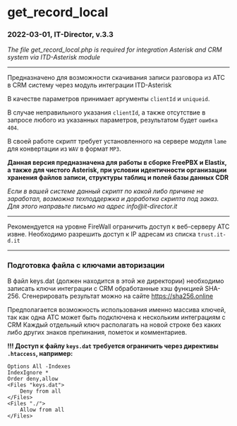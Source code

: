 # get_record_local 
### 2022-03-01, IT-Director, v.3.3

_The file get_record_local.php is required for integration Asterisk and CRM system via ITD-Asterisk module_

---
Предназначено для возможности скачивания записи разговора из АТС в CRM систему через модуль интеграции ITD-Asterisk

В качестве параметров принимает аргументы `clientId` и `uniqueid`.

В случае неправильного указания `clientId`, а также отсутствие в запросе любого из указанных параметров, результатом будет  `ошибка 404`.

В своей работе скрипт требует установленного на сервере модуля `lame` для конвертации из `WAV` в формат `MP3`.

**Данная версия предназначена для работы в сборке FreePBX и Elastix, а также для чистого Asterisk, при условии идентичности организации хранения файлов записи, структуры таблиц и полей базы данных CDR**

_Если в вашей системе данный скрипт по какой либо причине не заработал, возможна техподдержка и доработка скрипта под заказ. Для этого направьте письмо на адрес info@it-director.it_

---
Рекомендуется на уровне FireWall ограничить доступ к веб-серверу АТС извне. Необходимо разрешить доступ к IP адресам из списка `trust.it-d.it`

---

### Подготовка файла с ключами авторизации

В файл keys.dat (должен находится в этой же директории) необходимо записать ключи интеграции с CRM обработанные хэш функцией SHA-256.
Сгенерировать результат можно на сайте https://sha256.online

Предполагается возможность использования именно массива ключей, так как одна АТС может быть подключена к нескольким  интеграциям с CRM
Каждый отдельный ключ располагать на новой строке без каких либо других знаков препинания, пометок и комментариев.

**!!! Доступ к файлу `keys.dat` требуется ограничить через директивы `.htaccess`, например:**

```
Options All -Indexes
IndexIgnore *
Order deny,allow
<Files "keys.dat">
    Deny from all
</Files>
<Files "./">
    Allow from all
</Files>
```
